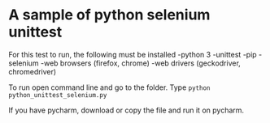 # A sample of python selenium unittest

For this test to run, the following must be installed
-python 3
-unittest
-pip
-selenium
-web browsers (firefox, chrome)
-web drivers (geckodriver, chromedriver)

To run open command line and go to the folder.
Type `python python_unittest_selenium.py`

If you have pycharm, download or copy the file and run it on pycharm.
